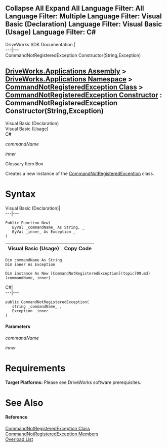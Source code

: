 Collapse All Expand All Language Filter: All  Language Filter: Multiple  Language Filter: Visual Basic (Declaration) Language Filter: Visual Basic (Usage) Language Filter: C#  
---  
DriveWorks SDK Documentation  |   
---|---  
CommandNotRegisteredException Constructor(String,Exception)   
  
[DriveWorks.Applications Assembly](topic13.md) > [DriveWorks.Applications Namespace](topic16.md) > [CommandNotRegisteredException Class](topic709.md) > [CommandNotRegisteredException Constructor](topic715.md) : CommandNotRegisteredException Constructor(String,Exception)  
---  
  
Visual Basic (Declaration)    
Visual Basic (Usage)    
C# 

_commandName_
    

_inner_
    

Glossary Item Box

Creates a new instance of the [CommandNotRegisteredException](topic709.md) class. 

# Syntax

Visual Basic (Declaration)|   
---|---  
      
    
    Public Function New( _
       ByVal _commandName_ As String, _
       ByVal _inner_ As Exception _
    )  
  
Visual Basic (Usage)| Copy Code  
---|---  
      
    
    Dim commandName As String
    Dim inner As Exception
     
    Dim instance As New [CommandNotRegisteredException](topic709.md)(commandName, inner)  
  
C#|   
---|---  
      
    
    public CommandNotRegisteredException( 
       string _commandName_ ,
       Exception _inner_
    )  
  
#### Parameters

 _commandName_
    
_inner_
    

# Requirements

**Target Platforms:** Please see DriveWorks software prerequisites.

# See Also

#### Reference

[CommandNotRegisteredException Class](topic709.md)   
[CommandNotRegisteredException Members](topic710.md)   
[Overload List](topic715.md)


